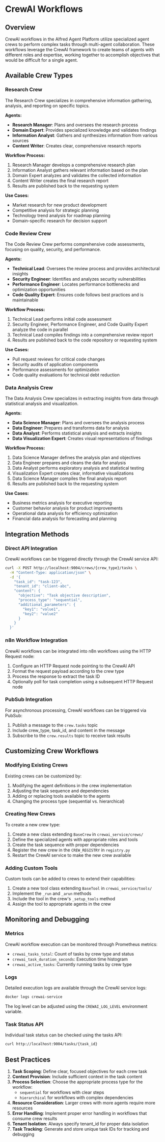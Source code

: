# CrewAI Workflows

## Overview

CrewAI workflows in the Alfred Agent Platform utilize specialized agent crews to perform complex tasks through multi-agent collaboration. These workflows leverage the CrewAI framework to create teams of agents with different roles and expertise, working together to accomplish objectives that would be difficult for a single agent.

## Available Crew Types

### Research Crew

The Research Crew specializes in comprehensive information gathering, analysis, and reporting on specific topics.

**Agents:**
- **Research Manager**: Plans and oversees the research process
- **Domain Expert**: Provides specialized knowledge and validates findings
- **Information Analyst**: Gathers and synthesizes information from various sources
- **Content Writer**: Creates clear, comprehensive research reports

**Workflow Process:**
1. Research Manager develops a comprehensive research plan
2. Information Analyst gathers relevant information based on the plan
3. Domain Expert analyzes and validates the collected information
4. Content Writer creates the final research report
5. Results are published back to the requesting system

**Use Cases:**
- Market research for new product development
- Competitive analysis for strategic planning
- Technology trend analysis for roadmap planning
- Domain-specific research for decision support

### Code Review Crew

The Code Review Crew performs comprehensive code assessments, focusing on quality, security, and performance.

**Agents:**
- **Technical Lead**: Oversees the review process and provides architectural insights
- **Security Engineer**: Identifies and analyzes security vulnerabilities
- **Performance Engineer**: Locates performance bottlenecks and optimization opportunities
- **Code Quality Expert**: Ensures code follows best practices and is maintainable

**Workflow Process:**
1. Technical Lead performs initial code assessment
2. Security Engineer, Performance Engineer, and Code Quality Expert analyze the code in parallel
3. Technical Lead compiles findings into a comprehensive review report
4. Results are published back to the code repository or requesting system

**Use Cases:**
- Pull request reviews for critical code changes
- Security audits of application components
- Performance assessments for optimization
- Code quality evaluations for technical debt reduction

### Data Analysis Crew

The Data Analysis Crew specializes in extracting insights from data through statistical analysis and visualization.

**Agents:**
- **Data Science Manager**: Plans and oversees the analysis process
- **Data Engineer**: Prepares and transforms data for analysis
- **Data Analyst**: Performs statistical analysis and extracts insights
- **Data Visualization Expert**: Creates visual representations of findings

**Workflow Process:**
1. Data Science Manager defines the analysis plan and objectives
2. Data Engineer prepares and cleans the data for analysis
3. Data Analyst performs exploratory analysis and statistical testing
4. Visualization Expert creates clear, informative visualizations
5. Data Science Manager compiles the final analysis report
6. Results are published back to the requesting system

**Use Cases:**
- Business metrics analysis for executive reporting
- Customer behavior analysis for product improvements
- Operational data analysis for efficiency optimization
- Financial data analysis for forecasting and planning

## Integration Methods

### Direct API Integration

CrewAI workflows can be triggered directly through the CrewAI service API:

```bash
curl -X POST http://localhost:9004/crews/{crew_type}/tasks \
  -H "Content-Type: application/json" \
  -d '{
    "task_id": "task-123",
    "tenant_id": "client-abc",
    "content": {
      "objective": "Task objective description",
      "process_type": "sequential",
      "additional_parameters": {
        "key1": "value1",
        "key2": "value2"
      }
    }
  }'
```

### n8n Workflow Integration

CrewAI workflows can be integrated into n8n workflows using the HTTP Request node:

1. Configure an HTTP Request node pointing to the CrewAI API
2. Format the request payload according to the crew type
3. Process the response to extract the task ID
4. Optionally poll for task completion using a subsequent HTTP Request node

### PubSub Integration

For asynchronous processing, CrewAI workflows can be triggered via PubSub:

1. Publish a message to the `crew.tasks` topic
2. Include crew_type, task_id, and content in the message
3. Subscribe to the `crew.results` topic to receive task results

## Customizing Crew Workflows

### Modifying Existing Crews

Existing crews can be customized by:

1. Modifying the agent definitions in the crew implementation
2. Adjusting the task sequence and dependencies
3. Adding or replacing tools available to the agents
4. Changing the process type (sequential vs. hierarchical)

### Creating New Crews

To create a new crew type:

1. Create a new class extending `BaseCrew` in `crewai_service/crews/`
2. Define the specialized agents with appropriate roles and tools
3. Create the task sequence with proper dependencies
4. Register the new crew in the `CREW_REGISTRY` in `registry.py`
5. Restart the CrewAI service to make the new crew available

### Adding Custom Tools

Custom tools can be added to crews to extend their capabilities:

1. Create a new tool class extending `BaseTool` in `crewai_service/tools/`
2. Implement the `_run` and `_arun` methods
3. Include the tool in the crew's `_setup_tools` method
4. Assign the tool to appropriate agents in the crew

## Monitoring and Debugging

### Metrics

CrewAI workflow execution can be monitored through Prometheus metrics:

- `crewai_tasks_total`: Count of tasks by crew type and status
- `crewai_task_duration_seconds`: Execution time histogram
- `crewai_active_tasks`: Currently running tasks by crew type

### Logs

Detailed execution logs are available through the CrewAI service logs:

```bash
docker logs crewai-service
```

The log level can be adjusted using the `CREWAI_LOG_LEVEL` environment variable.

### Task Status API

Individual task status can be checked using the tasks API:

```bash
curl http://localhost:9004/tasks/{task_id}
```

## Best Practices

1. **Task Scoping**: Define clear, focused objectives for each crew task
2. **Context Provision**: Include sufficient context in the task content
3. **Process Selection**: Choose the appropriate process type for the workflow:
   - `sequential` for workflows with clear steps
   - `hierarchical` for workflows with complex dependencies
4. **Resource Consideration**: Larger crews with more agents require more resources
5. **Error Handling**: Implement proper error handling in workflows that consume crew results
6. **Tenant Isolation**: Always specify tenant_id for proper data isolation
7. **Task Tracking**: Generate and store unique task IDs for tracking and debugging